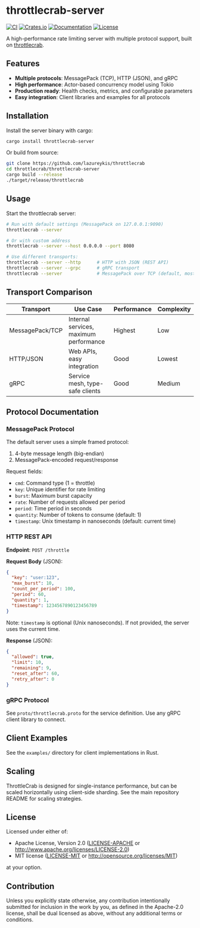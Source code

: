 # throttlecrab-server

[![CI](https://github.com/lazureykis/throttlecrab/actions/workflows/ci.yml/badge.svg)](https://github.com/lazureykis/throttlecrab/actions/workflows/ci.yml)
[![Crates.io](https://img.shields.io/crates/v/throttlecrab-server.svg)](https://crates.io/crates/throttlecrab-server)
[![Documentation](https://docs.rs/throttlecrab-server/badge.svg)](https://docs.rs/throttlecrab-server)
[![License](https://img.shields.io/crates/l/throttlecrab-server.svg)](LICENSE-MIT)

A high-performance rate limiting server with multiple protocol support, built on [throttlecrab](https://crates.io/crates/throttlecrab).

## Features

- **Multiple protocols**: MessagePack (TCP), HTTP (JSON), and gRPC
- **High performance**: Actor-based concurrency model using Tokio
- **Production ready**: Health checks, metrics, and configurable parameters
- **Easy integration**: Client libraries and examples for all protocols

## Installation

Install the server binary with cargo:

```bash
cargo install throttlecrab-server
```

Or build from source:

```bash
git clone https://github.com/lazureykis/throttlecrab
cd throttlecrab/throttlecrab-server
cargo build --release
./target/release/throttlecrab
```

## Usage

Start the throttlecrab server:

```bash
# Run with default settings (MessagePack on 127.0.0.1:9090)
throttlecrab --server

# Or with custom address
throttlecrab --server --host 0.0.0.0 --port 8080

# Use different transports:
throttlecrab --server --http      # HTTP with JSON (REST API)
throttlecrab --server --grpc      # gRPC transport
throttlecrab --server             # MessagePack over TCP (default, most efficient)
```

## Transport Comparison

| Transport | Use Case | Performance | Complexity |
|-----------|----------|-------------|------------|
| MessagePack/TCP | Internal services, maximum performance | Highest | Low |
| HTTP/JSON | Web APIs, easy integration | Good | Lowest |
| gRPC | Service mesh, type-safe clients | Good | Medium |

## Protocol Documentation

### MessagePack Protocol

The default server uses a simple framed protocol:
1. 4-byte message length (big-endian)
2. MessagePack-encoded request/response

Request fields:
- `cmd`: Command type (1 = throttle)
- `key`: Unique identifier for rate limiting
- `burst`: Maximum burst capacity
- `rate`: Number of requests allowed per period
- `period`: Time period in seconds
- `quantity`: Number of tokens to consume (default: 1)
- `timestamp`: Unix timestamp in nanoseconds (default: current time)

### HTTP REST API

**Endpoint**: `POST /throttle`

**Request Body** (JSON):
```json
{
  "key": "user:123",
  "max_burst": 10,
  "count_per_period": 100,
  "period": 60,
  "quantity": 1,
  "timestamp": 1234567890123456789
}
```

Note: `timestamp` is optional (Unix nanoseconds). If not provided, the server uses the current time.

**Response** (JSON):
```json
{
  "allowed": true,
  "limit": 10,
  "remaining": 9,
  "reset_after": 60,
  "retry_after": 0
}
```

### gRPC Protocol

See `proto/throttlecrab.proto` for the service definition. Use any gRPC client library to connect.

## Client Examples

See the `examples/` directory for client implementations in Rust.

## Scaling

ThrottleCrab is designed for single-instance performance, but can be scaled horizontally using client-side sharding. See the main repository README for scaling strategies.

## License

Licensed under either of:

- Apache License, Version 2.0 ([LICENSE-APACHE](../LICENSE-APACHE) or http://www.apache.org/licenses/LICENSE-2.0)
- MIT license ([LICENSE-MIT](../LICENSE-MIT) or http://opensource.org/licenses/MIT)

at your option.

## Contribution

Unless you explicitly state otherwise, any contribution intentionally submitted
for inclusion in the work by you, as defined in the Apache-2.0 license, shall be
dual licensed as above, without any additional terms or conditions.